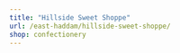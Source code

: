```yaml
---
title: "Hillside Sweet Shoppe"
url: /east-haddam/hillside-sweet-shoppe/
shop: confectionery
---
```

